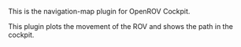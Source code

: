 This is the navigation-map plugin for OpenROV Cockpit.

This plugin plots the movement of the ROV and shows the path in the cockpit.
